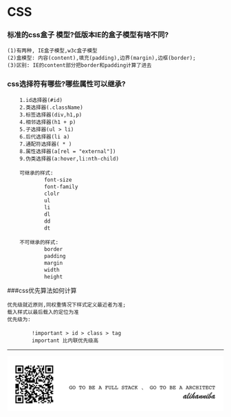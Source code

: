 # CSS

### 标准的css盒子 模型?低版本IE的盒子模型有啥不同?

	(1)有两种, IE盒子模型,w3c盒子模型
	(2)盒模型: 内容(content),填充(padding),边界(margin),边框(border);
	(3)区别: IE的content部分把border和padding计算了进去
	
### css选择符有哪些?哪些属性可以继承?
	
		1.id选择器(#id)
		2.类选择器(.className)
		3.标签选择器(div,h1,p)
		4.相邻选择器(h1 + p)
		5.子选择器(ul > li)
		6.后代选择器(li a)
		7.通配符选择器( * )
		8.属性选择器(a[rel = "external"])
		9.伪类选择器(a:hover,li:nth-child)
		
		可继承的样式: 
				font-size
				font-family
				clolr
				ul
				li
				dl
				dd
				dt
		
		不可继承的样式:
				border
				padding
				margin
				width
				height

###css优先算法如何计算

	优先级就近原则,同权重情况下样式定义最近者为准;
	载入样式以最后载入的定位为准
	优先级为:
			
			!important > id > class > tag
			important 比内联优先级高					
				
				
	
	




---
![](alihanniba.png)